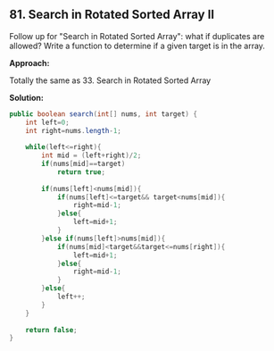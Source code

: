 ## 81. Search in Rotated Sorted Array II

Follow up for "Search in Rotated Sorted Array": what if duplicates are allowed? Write a function to determine if a given target is in the array.

**Approach:**

Totally the same as 33. Search in Rotated Sorted Array

**Solution:**

```java
public boolean search(int[] nums, int target) {
    int left=0;
    int right=nums.length-1;
 
    while(left<=right){
        int mid = (left+right)/2;
        if(nums[mid]==target)
            return true;
 
        if(nums[left]<nums[mid]){
            if(nums[left]<=target&& target<nums[mid]){
                right=mid-1;
            }else{
                left=mid+1;
            }
        }else if(nums[left]>nums[mid]){
            if(nums[mid]<target&&target<=nums[right]){
                left=mid+1;
            }else{
                right=mid-1;
            }
        }else{
            left++;
        }    
    }
 
    return false;
}
```
